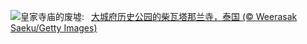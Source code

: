 ![](https://www.bing.com/th?id=OHR.AyutthayaTemple_ZH-CN5996587937_UHD.jpg&w=1000)皇家寺庙的废墟:&nbsp;&ensp;[大城府历史公园的柴瓦塔那兰寺，泰国 (© Weerasak Saeku/Getty Images)](https://www.bing.com/th?id=OHR.AyutthayaTemple_ZH-CN5996587937_UHD.jpg)
<br><br/>
